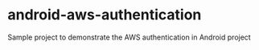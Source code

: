 # android-aws-authentication
Sample project to demonstrate the AWS authentication in Android project
